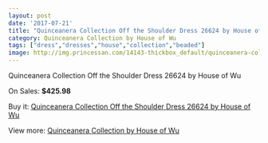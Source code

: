 ```yaml
---
layout: post
date: '2017-07-21'
title: "Quinceanera Collection Off the Shoulder Dress 26624 by House of Wu"
category: Quinceanera Collection by House of Wu
tags: ["dress","dresses","house","collection","beaded"]
image: http://img.princessan.com/14143-thickbox_default/quinceanera-collection-off-the-shoulder-dress-26624-by-house-of-wu.jpg
---
```

Quinceanera Collection Off the Shoulder Dress 26624 by House of Wu

On Sales: **$425.98**
<a href="https://www.princessan.com/en/quinceanera-collection-by-house-of-wu/6631-quinceanera-collection-off-the-shoulder-dress-26624-by-house-of-wu.html"><amp-img layout="responsive" width="600" height="600" src="//img.princessan.com/14143-thickbox_default/quinceanera-collection-off-the-shoulder-dress-26624-by-house-of-wu.jpg" alt="Quinceanera Collection Off the Shoulder Dress 26624 by House of Wu 0" /></a>
<a href="https://www.princessan.com/en/quinceanera-collection-by-house-of-wu/6631-quinceanera-collection-off-the-shoulder-dress-26624-by-house-of-wu.html"><amp-img layout="responsive" width="600" height="600" src="//img.princessan.com/14144-thickbox_default/quinceanera-collection-off-the-shoulder-dress-26624-by-house-of-wu.jpg" alt="Quinceanera Collection Off the Shoulder Dress 26624 by House of Wu 1" /></a>

Buy it: [Quinceanera Collection Off the Shoulder Dress 26624 by House of Wu](https://www.princessan.com/en/quinceanera-collection-by-house-of-wu/6631-quinceanera-collection-off-the-shoulder-dress-26624-by-house-of-wu.html "Quinceanera Collection Off the Shoulder Dress 26624 by House of Wu")

View more: [Quinceanera Collection by House of Wu](https://www.princessan.com/en/52-quinceanera-collection-by-house-of-wu "Quinceanera Collection by House of Wu")